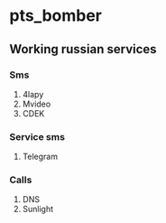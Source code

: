# pts_bomber
## Working russian services
### Sms
1. 4lapy
2. Mvideo
3. CDEK
### Service sms
1. Telegram
### Calls
1. DNS
2. Sunlight
